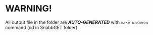 # WARNING!

All output file in the folder are ***AUTO-GENERATED*** with
`make wasm=on` command (cd in SnabbGET folder).
